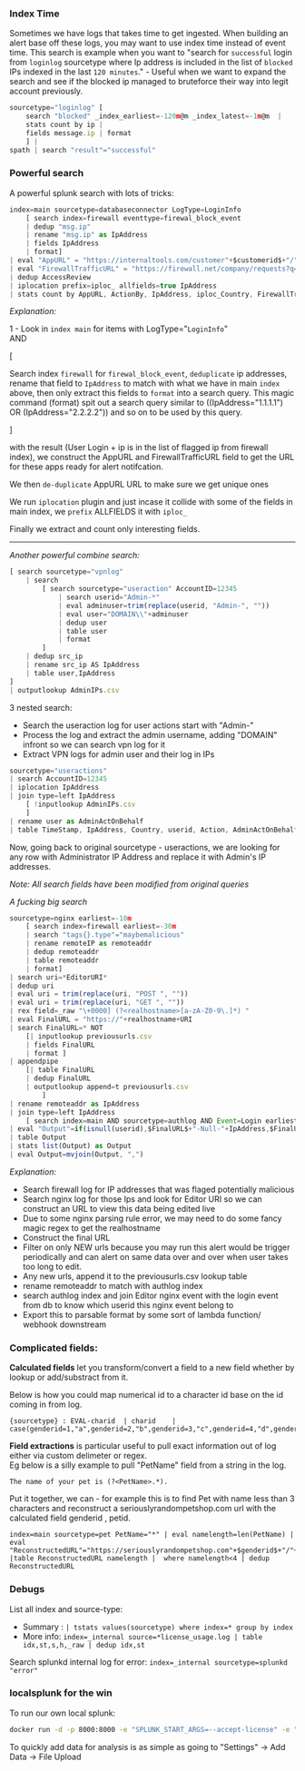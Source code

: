 ### Index Time

Sometimes we have logs that takes time to get ingested. When building an alert base off these logs, you may want to use index time instead of event time.
This search is example when you want to "search for `successful` login from `loginlog` sourcetype where Ip address is included in the list of `blocked` IPs indexed in the last `120 minutes`." - Useful when we want to expand the search and see if the blocked ip managed to bruteforce their way into legit account previously.

```Javascript
sourcetype="loginlog" [ 
    search "blocked" _index_earliest=-120m@m _index_latest=-1m@m  | 
    stats count by ip | 
    fields message.ip | format 
    ] | 
spath | search "result"="successful"
```

### Powerful search
A powerful splunk search with lots of tricks:

```Javascript
index=main sourcetype=databaseconnector LogType=LoginInfo 
    [ search index=firewall eventtype=firewal_block_event 
    | dedup "msg.ip" 
    | rename "msg.ip" as IpAddress 
    | fields IpAddress 
    | format] 
| eval "AppURL" = "https://internaltools.com/customer"+$customerid$+"/"+$userid$ 
| eval "FirewallTrafficURL" = "https://firewall.net/company/requests?q=from%3A-1h+ip%3A"+$IpAddress$
| dedup AccessReview 
| iplocation prefix=iploc_ allfields=true IpAddress 
| stats count by AppURL, ActionBy, IpAddress, iploc_Country, FirewallTrafficURL
```
*Explanation:*

1 - Look in `index main` for items with LogType="`LoginInfo`"  
AND

[ 

Search index `firewall` for `firewal_block_event`, `deduplicate` ip addresses, rename that field to `IpAddress` to match with what we have in main `index` above, then only extract this fields to `format` into a search query. This magic command (format) spit out a search query similar to ((IpAddress="1.1.1.1") OR (IpAddress="2.2.2.2")) and so on to be used by this query. 

]

with the result (User Login + ip is in the list of flagged ip from firewall index), we construct the AppURL and FirewallTrafficURL field to get the URL for these apps ready for alert notifcation.

We then `de-duplicate` AppURL URL to make sure we get unique ones

We run `iplocation` plugin and just incase it collide with some of the fields in main index, we `prefix` ALLFIELDS it with `iploc_` 

Finally we extract and count only interesting fields.

---

*Another powerful combine search:*

```Javascript
[ search sourcetype="vpnlog" 
    | search 
        [ search sourcetype="useraction" AccountID=12345
            | search userid="Admin-*" 
            | eval adminuser=trim(replace(userid, "Admin-", "")) 
            | eval user="DOMAIN\\"+adminuser 
            | dedup user 
            | table user 
            | format 
        ] 
    | dedup src_ip 
    | rename src_ip AS IpAddress 
    | table user,IpAddress
]  
| outputlookup AdminIPs.csv
```

3 nested search: 
 - Search the useraction log for user actions start with "Admin-"
 - Process the log and extract the admin username, adding "DOMAIN\" infront so we can search vpn log for it
 - Extract VPN logs for admin user and their log in IPs


```Javascript
sourcetype="useractions" 
| search AccountID=12345
| iplocation IpAddress 
| join type=left IpAddress 
    [ !inputlookup AdminIPs.csv
    ]
| rename user as AdminActOnBehalf
| table TimeStamp, IpAddress, Country, userid, Action, AdminActOnBehalf
```

Now, going back to original sourcetype - useractions, we are looking for any row with Administrator IP Address and replace it with Admin's IP addresses. 

*Note: All search fields have been modified from original queries*


*A fucking big search*


```Javascript
sourcetype=nginx earliest=-10m 
    [ search index=firewall earliest=-30m 
    | search "tags{}.type"="maybemalicious" 
    | rename remoteIP as remoteaddr 
    | dedup remoteaddr 
    | table remoteaddr 
    | format] 
| search uri=*EditorURI* 
| dedup uri 
| eval uri = trim(replace(uri, "POST ", "")) 
| eval uri = trim(replace(uri, "GET ", "")) 
| rex field=_raw "\+0000] (?<realhostname>[a-zA-Z0-9\.]*) " 
| eval FinalURL = "https://"+realhostname+URI 
| search FinalURL=* NOT 
    [| inputlookup previousurls.csv 
    | fields FinalURL 
    | format ] 
| appendpipe 
    [| table FinalURL 
    | dedup FinalURL 
    | outputlookup append=t previousurls.csv
        ] 
| rename remoteaddr as IpAddress 
| join type=left IpAddress 
    [ search index=main AND sourcetype=authlog AND Event=Login earliest=-1h] 
| eval "Output"=if(isnull(userid),$FinalURL$+"-Null-"+IpAddress,$FinalURL$+"-"+userid+"-"+IpAddress) 
| table Output 
| stats list(Output) as Output 
| eval Output=mvjoin(Output, ",")
```

*Explanation:*
 - Search firewall log for IP addresses that was flaged potentially malicious
 - Search nginx log for those Ips and look for Editor URI so we can construct an URL to view this data being edited live 
 - Due to some nginx parsing rule error, we may need to do some fancy magic regex to get the realhostname
 - Construct the final URL
 - Filter on only NEW urls because you may run this alert would be trigger periodically and can alert on same data over and over when user takes too long to edit.
 - Any new urls, append it to the previousurls.csv lookup table
 - rename remoteaddr to match with authlog index
 - search authlog index and join Editor nginx event with the login event from db to know which userid this nginx event belong to
 - Export this to parsable format by some sort of lambda function/ webhook downstream


### Complicated fields:

**Calculated fields** let you transform/convert a field to a new field whether by lookup or add/substract from it.

Below is how you could map numerical id to a character id base on the id coming in from log.

```
{sourcetype} : EVAL-charid	| charid	| case(genderid=1,"a",genderid=2,"b",genderid=3,"c",genderid=4,"d",genderid=5,"e",genderid=6,"f",genderid=7,"g")
```

**Field extractions** is particular useful to pull exact information out of log either via custom delimeter or regex.  
Eg below is a silly example to pull "PetName" field from a string in the log.

```
The name of your pet is (?<PetName>.*).
```

Put it together, we can - for example this is to find Pet with name less than 3 characters and reconstruct a seriouslyrandompetshop.com url with the calculated field genderid , petid.

```
index=main sourcetype=pet PetName="*" | eval namelength=len(PetName) | eval "ReconstructedURL"="https://seriouslyrandompetshop.com"+$genderid$+"/"+$petid$ |table ReconstructedURL namelength |  where namelength<4 | dedup ReconstructedURL

```


### Debugs

List all index and source-type:
- Summary  : `| tstats values(sourcetype) where index=* group by index`
- More info: `index=_internal source=*license_usage.log | table idx,st,s,h,_raw | dedup idx,st`

Search splunkd internal log for error: `index=_internal sourcetype=splunkd "error"`

### localsplunk for the win

To run our own local splunk:

```bash
docker run -d -p 8000:8000 -e "SPLUNK_START_ARGS=--accept-license" -e "SPLUNK_PASSWORD=$SPLUNKPASS" --name splunk splunk/splunk:latest
```

To quickly add data for analysis is as simple as going to "Settings" -> Add Data -> File Upload